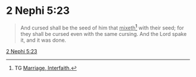 # 2 Nephi 5:23

> And cursed shall be the seed of him that <u>mixeth</u>[^a] with their seed; for they shall be cursed even with the same cursing. And the Lord spake it, and it was done.

[2 Nephi 5:23](https://www.churchofjesuschrist.org/study/scriptures/bofm/2-ne/5?lang=eng&id=p23#p23)


[^a]: TG [Marriage, Interfaith.](https://www.churchofjesuschrist.org/study/scriptures/tg/marriage-interfaith?lang=eng)
